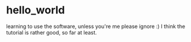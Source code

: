 # hello_world
learning to use the software, unless you're me please ignore :)
I think the tutorial is rather good, so far at least.
